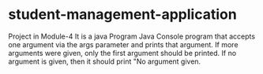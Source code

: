 # student-management-application
Project in Module-4
It is a java Program Java Console program that accepts one argument via the args parameter and prints that argument. If more arguments were given, only the first argument should be printed. If no argument is given, then it should print "No argument given.
